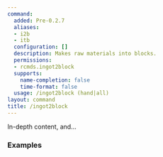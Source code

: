 ```yaml
---
command:
  added: Pre-0.2.7
  aliases:
  - i2b
  - itb
  configuration: []
  description: Makes raw materials into blocks.
  permissions:
  - rcmds.ingot2block
  supports:
    name-completion: false
    time-format: false
  usage: /ingot2block (hand|all)
layout: command
title: /ingot2block
---
```


In-depth content, and...

### Examples



